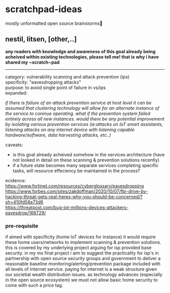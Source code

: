 # scratchpad-ideas
mostly unformatted open source brainstorms🔮

## nestil, litsen, [other,..]

  <strong>any readers with knowledge and awareness of this goal already being acheived within existing technologies, please tell me! that is why i have shared my ~scratch~pad</strong> 
  <hr>

category: vulnerability scanning and attack prevention (ips)<br>
specificity: "eavesdropping attacks"<br>
purpose: to avoid single point of failure in vs/ips<br>
expanded:<br>

*<p>if there is failure of an attack prevention service at host level it can be assumed that clustering technology will allow for an alternate instance of the
    service to coninue operating. what if the prevention system failed entirely across all new instances. would there be any potential improvement by isolating         various prevention services (ie:attacks on IoT smart assistants, listening attacks on any internet device with listening capable hardware/software, data             harvesting attacks, etc..)</p>*
  
  caveats:
  - is this goal already acheived somehow in the services architecture (have not looked in detail on these scanning & prevention solutions recently)
  - if a future state becomes many separate services completing specific tasks, will resource effeciency be maintained in the process?
  
ecidence:<br>
https://www.fortinet.com/resources/cyberglossary/eavesdropping<br>
https://www.forbes.com/sites/zakdoffman/2020/10/07/fbi-drive-by-hacking-threat-gets-real-heres-why-you-should-be-concerned/?sh=410fd58a73d6<br>
https://threatpost.com/bug-iot-millions-devices-attackers-eavesdrop/168729/<br>

### pre-requisite

if aimed with specificity (home IoT devices for instance) it would require these home users/networks to implement scanning & prevention solutions. this is covered by my underlying project arguing for isp provided base security. in my ms final project i aim to suggest the practicality for isp's in partnership with open source security groups and government to deliver a reasonable baseline monitoring/alerting/prevention package included with all levels of internet service. paying for internet is a weak structure given our societial wealth distribution issues. as technology advances (especially in the open source ecosystem) we must not allow basic home security to come with such a price tag. 
